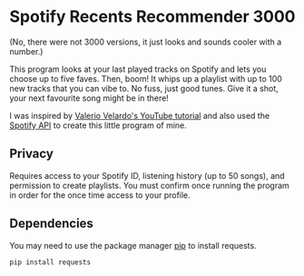 # Spotify Recents Recommender 3000

(No, there were not 3000 versions, it just looks and sounds cooler with a number.)

This program looks at your last played tracks on Spotify and lets you choose up to five faves. Then, boom! It whips up a playlist with up to 100 new tracks that you can vibe to. No fuss, just good tunes. Give it a shot, your next favourite song might be in there! 

I was inspired by [Valerio Velardo's YouTube tutorial](https://www.youtube.com/watch?v=3vvvjdmBoyc&t=767s) and also used the [Spotify API](https://developer.spotify.com/documentation/web-api) to create this little program of mine.

## Privacy

Requires access to your Spotify ID, listening history (up to 50 songs), and permission to create playlists. You must confirm once running the program in order for the once time access to your profile.

## Dependencies

You may need to use the package manager [pip](https://pip.pypa.io/en/stable/) to install requests.
```bash
pip install requests
```

